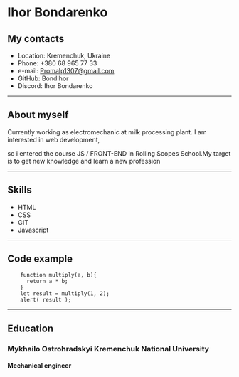 # Ihor Bondarenko

## My contacts

* Location: Kremenchuk, Ukraine
* Phone: +380 68 965 77 33
* e-mail: Promalp1307@gmail.com
* GitHub: BondIhor
* Discord: Ihor Bondarenko  

***  
## About myself  
Currently working as electromechanic at milk processing plant. I am interested in web development, 

so i entered the course JS / FRONT-END in Rolling Scopes School.My target is to get new knowledge and learn a new profession

---

## Skills
* HTML
* CSS
* GIT
* Javascript

***

## Code example
```
    function multiply(a, b){
      return a * b;
    }
    let result = multiply(1, 2);
    alert( result );
```
---
## Education
### Mykhailo Ostrohradskyi Kremenchuk National University
#### Mechanical engineer

